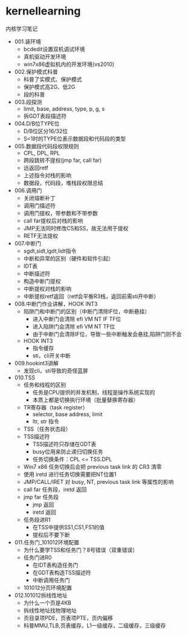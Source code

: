# kernellearning
内核学习笔记

- 001.装环境
    - bcdedit设置双机调试环境
    - 真机驱动开发环境
    - win7x86虚拟机内的开发环境(vs2010)
- 002.保护模式科普
    - 科普了实模式、保护模式
    - 保护模式高2G、低2G
    - 段的科普
- 003.段探测
    - limit, base, address, type, p, g, s
    - 拆GDT表段描述符
- 004.D/B位TYPE位
    - D/B位区分16/32位
    - S=1时的TYPE位表示数据段和代码段的类型
- 005.数据段代码段权限规则
    - CPL, DPL, RPL
    - 跨段跳转不提权(jmp far, call far)
    - 远返回retf
    - 上述指令对栈的影响
    - 数据段，代码段，堆栈段权限总结
- 006.调用门
    - 关闭熔断补丁
    - 调用门描述符
    - 调用门提权，带参数和不带参数
    - call far提权后对栈的影响
    - JMP无法同时修改CS和SS，故无法用于提权
    - RETF无法提权
- 007.中断门
    - sgdt,sidt,lgdt,lidt指令
    - 中断和异常的区别（硬件和软件引起）
    - IDT表
    - 中断描述符
    - 构造中断门提权
    - 中断提权对栈的影响
    - 中断提权retf返回（retf会平衡R3栈，返回前需sti开中断）
- 008.中断门作业讲解，HOOK INT3
    - 陷阱门和中断门的区别（中断门清除IF位，中断悬挂）
        - 进入中断门会清除 efi VM NT IF TF位
        - 进入陷阱门会清除 efi VM NT TF位
        - 由于中断门会清除IF位，导致一些中断触发会悬挂,陷阱门则不会
    - HOOK INT3
        - 指令缓存
        - sti，cli开关中断
- 009.hookint3讲解
    - 发现cli，sti导致的奇怪蓝屏
- 010.TSS
    - 任务和线程的区别
        - 任务是CPU提供的并发机制，线程是操作系统实现的
        - 本质上都是切换执行环境（批量替换寄存器）
    - TR寄存器（task register）
        - selector, base address, limit
        - ltr, str 指令
    - TSS（任务状态段）
    - TSS描述符
        - TSS描述符只存储在GDT表
        - busy位用来防止递归切换任务
        - 任务切换条件：CPL <= TSS.DPL
    - Win7 x86 任务切换后会把 previous task link 的 CR3 清零
    - 使用 iretd 进行任务切换需要把NT位置1
    - JMP/CALL/IRET 对 busy, NT, previous task link 等属性的影响
    - call far 任务段，iretd 返回
    - jmp far 任务段
        - jmp 返回
        - iretd 返回
    - 任务段进R1
        - 在TSS中提供SS1,CS1,FS1的值
        - 提权后不要下断
- 011.任务门_101012环境配置
    - 为什么要学TSS和任务门？8号错误（双重错误）
    - 任务门进R0
        - 在IDT表构造任务门
        - 在GDT表构造TSS描述符
        - 中断调用任务门
    - 101012分页环境配置
- 012.101012拆线性地址
    - 为什么一个页是4KB
    - 拆线性地址找物理地址
    - 页目录项PDE，页表项PTE，页内偏移
    - 科普MMU,TLB,页表缓存，L1一级缓存，二级缓存，三级缓存

